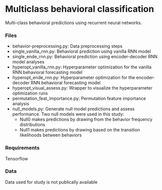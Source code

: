 # Multiclass behavioral classification
Multi-class behavioral predictions using recurrent neural networks.

### Files
- behavior-preprocessing.py: Data preprocessing steps 
- single_vanilla_rnn.py: Behavioral prediction using vanilla RNN model 
-  single_ende_rnn.py: Behavioral prediction using encoder-decoder RNN model analyses
- hyperopt_vanilla_rnn.py: Hyperparameter optimization for the vanilla RNN behavioral forecasting model
- hyperopt_ende_rnn.py: Hyperparameter optimization for the encoder-decoder RNN behavioral forecasting model 
- hyperopt_visual_assess.py: Wrapper to visualize the hyperparameter optimization runs
- permutation_feat_importance.py: Permutation feature importance analysis
- null_models.py: Generate null model predictions and assess performance. Two null models were used in this study: 
  - Null0 makes predictions by drawing from the behavior frequency distributions
  - Null1 makes predictions by drawing based on the transition likelihoods between behaviors

### Requirements
Tensorflow

### Data
Data used for study is not publically available
